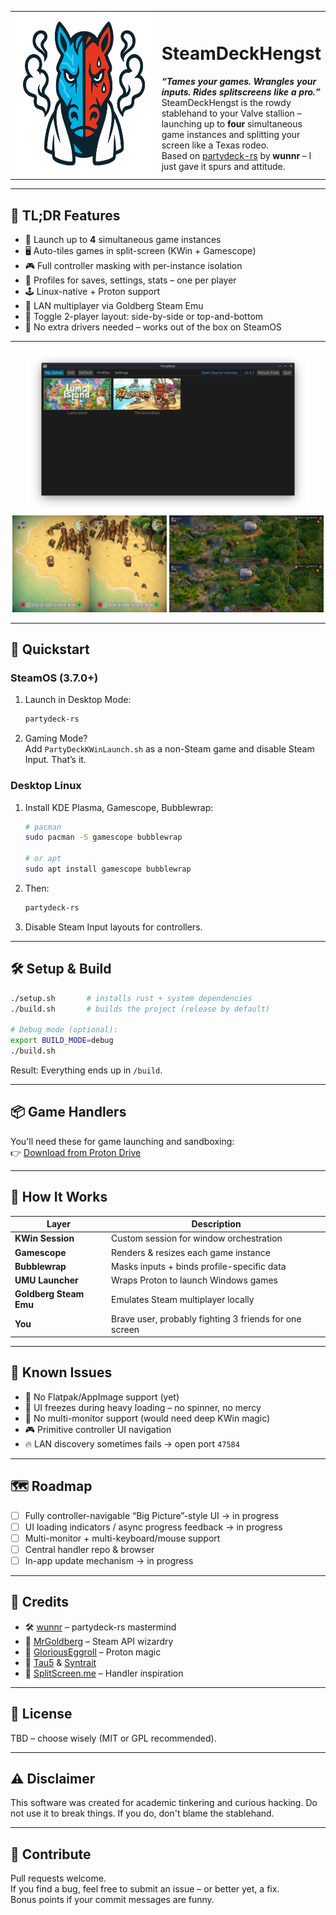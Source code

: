 <table>
  <tr>
    <td width="260">
      <img src=".github/assets/sdh.svg" width="260" height="260" />
    </td>
    <td>
      <h1>SteamDeckHengst</h1>
      <em><strong>“Tames your games. Wrangles your inputs. Rides splitscreens like a pro.”</strong></em><br />
      SteamDeckHengst is the rowdy stablehand to your Valve stallion – launching up to <strong>four</strong> simultaneous game instances and splitting your screen like a Texas rodeo. <br />
      Based on <a href="https://github.com/wunnr/partydeck-rs">partydeck-rs</a> by <strong>wunnr</strong> – I just gave it spurs and attitude.
    </td>
  </tr>
</table>

---

## 🧪 TL;DR Features

- 🧩 Launch up to **4** simultaneous game instances  
- 🖥️ Auto-tiles games in split-screen (KWin + Gamescope)  
- 🎮 Full controller masking with per-instance isolation  
- 📂 Profiles for saves, settings, stats – one per player  
- 🕹️ Linux-native + Proton support  
- 🔗 LAN multiplayer via Goldberg Steam Emu  
- 🔀 Toggle 2-player layout: side-by-side or top-and-bottom  
- 🧼 No extra drivers needed – works out of the box on SteamOS  

---

<p align="center">
  <img src=".github/assets/launcher.png" width="90%" />
  <img src=".github/assets/gameplay.png" width="49%" />
  <img src=".github/assets/gameplay2.png" width="49%" />
</p>

---

## 🚀 Quickstart

### SteamOS (3.7.0+)

1. Launch in Desktop Mode:
   ```bash
   partydeck-rs
   ```

2. Gaming Mode?  
   Add `PartyDeckKWinLaunch.sh` as a non-Steam game and disable Steam Input. That’s it.

### Desktop Linux

1. Install KDE Plasma, Gamescope, Bubblewrap:
   ```bash
   # pacman
   sudo pacman -S gamescope bubblewrap

   # or apt
   sudo apt install gamescope bubblewrap
   ```

2. Then:
   ```bash
   partydeck-rs
   ```

3. Disable Steam Input layouts for controllers.

---

## 🛠️ Setup & Build

```bash
./setup.sh       # installs rust + system dependencies
./build.sh       # builds the project (release by default)

# Debug mode (optional):
export BUILD_MODE=debug
./build.sh
```

Result: Everything ends up in `/build`.

---

## 📦 Game Handlers

You'll need these for game launching and sandboxing:  
👉 [Download from Proton Drive](https://drive.proton.me/urls/D9HBKM18YR#zG8XC8yVy9WL)

---

## 🧠 How It Works

| Layer | Description |
|-------|-------------|
| **KWin Session** | Custom session for window orchestration |
| **Gamescope** | Renders & resizes each game instance |
| **Bubblewrap** | Masks inputs + binds profile-specific data |
| **UMU Launcher** | Wraps Proton to launch Windows games |
| **Goldberg Steam Emu** | Emulates Steam multiplayer locally |
| **You** | Brave user, probably fighting 3 friends for one screen |

---

## 🧨 Known Issues

- 🛑 No Flatpak/AppImage support (yet)  
- 🧊 UI freezes during heavy loading – no spinner, no mercy  
- 👀 No multi-monitor support (would need deep KWin magic)  
- 🎮 Primitive controller UI navigation  
- 🔥 LAN discovery sometimes fails → open port `47584`  

---

## 🗺️ Roadmap

- [ ] Fully controller-navigable “Big Picture”-style UI -> in progress
- [ ] UI loading indicators / async progress feedback  -> in progress
- [ ] Multi-monitor + multi-keyboard/mouse support  
- [ ] Central handler repo & browser  
- [ ] In-app update mechanism  -> in progress

---

## 🤝 Credits

- 🛠️ [wunnr](https://github.com/wunnr) – partydeck-rs mastermind  
- 🧠 [MrGoldberg](https://github.com/Detanup01/gbe_fork) – Steam API wizardry  
- 🍷 [GloriousEggroll](https://github.com/Open-Wine-Components/umu-launcher) – Proton magic  
- 🧩 [Tau5](https://github.com/Tau5/Co-op-on-Linux) & [Syntrait](https://github.com/Syntrait/splinux)  
- 🧃 [SplitScreen.me](https://github.com/SplitScreen-Me/splitscreenme-nucleus) – Handler inspiration  

---

## 📜 License

TBD – choose wisely (MIT or GPL recommended).

---

## ⚠️ Disclaimer

This software was created for academic tinkering and curious hacking. Do not use it to break things. If you do, don't blame the stablehand.

---

## 💌 Contribute

Pull requests welcome.  
If you find a bug, feel free to submit an issue – or better yet, a fix.  
Bonus points if your commit messages are funny.
